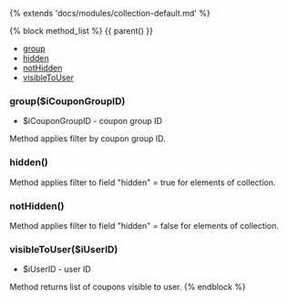 {% extends 'docs/modules/collection-default.md' %}

{% block method_list %}
{{ parent() }}

* [group](#groupicoupongroupid)
* [hidden](#hidden)
* [notHidden](#nothidden)
* [visibleToUser](#visibletouseriuserid)

### group($iCouponGroupID)
  * $iCouponGroupID - coupon group ID

Method applies filter by coupon group ID.

### hidden()

Method applies filter to field "hidden" = true for elements of collection.

### notHidden()

Method applies filter to field "hidden" = false for elements of collection.

### visibleToUser($iUserID)
  * $iUserID - user ID

Method returns list of coupons visible to user.
{% endblock %}